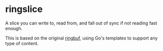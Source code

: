 # ringslice

A slice you can write to, read from, and fall out of sync if not reading fast enough.

This is based on the original [ringbuf](https://github.com/KarpelesLab/ringbuf), using Go's
templates to support any type of content.
